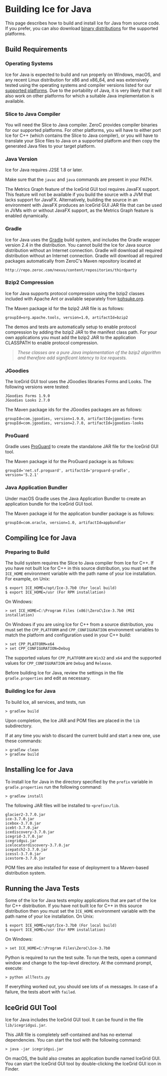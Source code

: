 # Building Ice for Java

This page describes how to build and install Ice for Java from source code. If
you prefer, you can also download [binary distributions][1] for the supported
platforms.

## Build Requirements

### Operating Systems

Ice for Java is expected to build and run properly on Windows, macOS, and any
recent Linux distribution for x86 and x86_64, and was extensively tested using
the operating systems and compiler versions listed for our [supported
platforms][2]. Due to the portability of Java, it is very likely that it will
also work on other platforms for which a suitable Java implementation is
available.

### Slice to Java Compiler

You will need the Slice to Java compiler. ZeroC provides compiler binaries
for our supported platforms. For other platforms, you will have to either port
Ice for C++ (which contains the Slice to Java compiler), or you will have to
translate your Slice files to Java on a supported platform and then copy the
generated Java files to your target platform.

### Java Version

Ice for Java requires J2SE 1.8 or later.

Make sure that the `javac` and `java` commands are present in your PATH.

The Metrics Graph feature of the IceGrid GUI tool requires JavaFX support. This
feature will not be available if you build the source with a JVM that lacks support
for JavaFX. Alternatively, building the source in an environment with JavaFX
produces an IceGrid GUI JAR file that can be used in JVMs with or without JavaFX
support, as the Metrics Graph feature is enabled dynamically.

### Gradle

Ice for Java uses the [Gradle][3] build system, and includes the Gradle wrapper
version 2.4 in the distribution. You cannot build the Ice for Java source
distribution without an Internet connection. Gradle will download all required
distribution without an Internet connection. Gradle will download all required
packages automatically from ZeroC's Maven repository located at

    http://repo.zeroc.com/nexus/content/repositories/thirdparty

### Bzip2 Compression

Ice for Java supports protocol compression using the bzip2 classes included
with Apache Ant or available separately from [kohsuke.org]().

The Maven package id for the bzip2 JAR file is as follows:

    groupId=org.apache.tools, version=1.0, artifactId=bzip2

The demos and tests are automatically setup to enable protocol compression by
adding the bzip2 JAR to the manifest class path. For your own applications you
must add the bzip2 JAR to the application CLASSPATH to enable protocol
compression.

> *These classes are a pure Java implementation of the bzip2 algorithm and
therefore add significant latency to Ice requests.*

### JGoodies

The IceGrid GUI tool uses the JGoodies libraries Forms and Looks. The following
versions were tested:

    JGoodies Forms 1.9.0
    JGoodies Looks 2.7.0

The Maven package ids for the JGoodies packages are as follows:

    groupId=com.jgoodies, version=1.9.0, artifactId=jgoodies-forms
    groupId=com.jgoodies, version=2.7.0, artifactId=jgoodies-looks

### ProGuard

Gradle uses [ProGuard][4] to create the standalone JAR file for the IceGrid
GUI tool.

The Maven package id for the ProGuard package is as follows:

    groupId='net.sf.proguard', artifactId='proguard-gradle', version='5.2.1'

### Java Application Bundler

Under macOS Gradle uses the Java Application Bundler to create an application
bundle for the IceGrid GUI tool.

The Maven package id for the application bundler package is as follows:

    groupId=com.oracle, version=1.0, artifactId=appbundler

## Compiling Ice for Java

### Preparing to Build

The build system requires the Slice to Java compiler from Ice for C++. If you have
not built Ice for C++ in this source distribution, you must set the `ICE_HOME`
environment variable with the path name of your Ice installation. For example,
on Unix:

    $ export ICE_HOME=/opt/Ice-3.7b0 (For local build)
    $ export ICE_HOME=/usr (For RPM installation)

On Windows:

    > set ICE_HOME=C:\Program Files (x86)\ZeroC\Ice-3.7b0 (MSI installation)

On Windows if you are using Ice for C++ from a source distribution, you must
set the `CPP_PLATFORM` and `CPP_CONFIGURATION` environment variables to match the
platform and configuration used in your C++ build:

    > set CPP_PLATFORM=x64
    > set CPP_CONFIGURATION=Debug

The supported values for `CPP_PLATFORM` are `Win32` and `x64` and the supported
values for `CPP_CONFIGURATION` are `Debug` and `Release`.

Before building Ice for Java, review the settings in the file
`gradle.properties` and edit as necessary.

### Building Ice for Java

To build Ice, all services, and tests, run

    > gradlew build

Upon completion, the Ice JAR and POM files are placed in the `lib` subdirectory.

If at any time you wish to discard the current build and start a new one, use
these commands:

    > gradlew clean
    > gradlew build

## Installing Ice for Java

To install Ice for Java in the directory specified by the `prefix` variable in
`gradle.properties` run the following command:

    > gradlew install

The following JAR files will be installed to `<prefix>/lib`.

    glacier2-3.7.0.jar
    ice-3.7.0.jar
    icebox-3.7.0.jar
    icebt-3.7.0.jar
    icediscovery-3.7.0.jar
    icegrid-3.7.0.jar
    icegridgui.jar
    icelocatordiscovery-3.7.0.jar
    icepatch2-3.7.0.jar
    icessl-3.7.0.jar
    icestorm-3.7.0.jar

POM files are also installed for ease of deployment to a Maven-based
distribution system.

## Running the Java Tests

Some of the Ice for Java tests employ applications that are part of the Ice for
C++ distribution. If you have not built Ice for C++ in this source distribution
then you must set the `ICE_HOME` environment variable with the path name of your
Ice installation. On Unix:

    $ export ICE_HOME=/opt/Ice-3.7b0 (For local build)
    $ export ICE_HOME=/usr (For RPM installation)

On Windows:

    > set ICE_HOME=C:\Program Files\ZeroC\Ice-3.7b0

Python is required to run the test suite. To run the tests, open a command
window and change to the top-level directory. At the command prompt, execute:

    > python allTests.py

If everything worked out, you should see lots of `ok` messages. In case of a
failure, the tests abort with `failed`.

## IceGrid GUI Tool

Ice for Java includes the IceGrid GUI tool. It can be found in the file
`lib/icegridgui.jar`.

This JAR file is completely self-contained and has no external dependencies.
You can start the tool with the following command:

    > java -jar icegridgui.jar

On macOS, the build also creates an application bundle named IceGrid GUI.
You can start the IceGrid GUI tool by double-clicking the IceGrid GUI icon in Finder.

[1]: https://zeroc.com/distributions/ice
[2]: https://doc.zeroc.com/display/Ice37/Supported+Platforms+for+Ice+3.7.0
[3]: http://gradle.org
[4]: http://proguard.sourceforge.net
